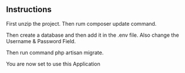 ## Instructions 

<p>First unzip the project. Then rum composer update command.</p>
<p>Then create a database and then add it in the .env file. Also change the Username & Password Field.</p>
<p>Then run command php artisan migrate.</p>
<p>You are now set to use this Application</p>
